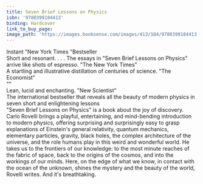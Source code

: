 ```yaml
---
title: Seven Brief Lessons on Physics
isbn: '9780399184413'
binding: Hardcover
link_to_buy_page:
image_path: 'https://images.booksense.com/images/413/184/9780399184413.jpg'
---
```



Instant "New York Times "Bestseller&nbsp;
<br>Short and resonant. . . . The essays in "Seven Brief Lessons on Physics" arrive like shots of espresso. "The New York Times"&nbsp;
<br>A startling and illustrative distillation of centuries of science. "The Economist"
<br>""
<br>Lean, lucid and enchanting. "New Scientist"&nbsp;
<br>The international bestseller that reveals all the beauty of modern physics in seven short and enlightening lessons&nbsp;
<br>"Seven Brief Lessons on Physics" is a book about the joy of discovery. Carlo Rovelli brings a playful, entertaining, and mind-bending introduction to modern physics, offering surprising and surprisingly easy to grasp explanations of Einstein's general relativity, quantum mechanics, elementary particles, gravity, black holes, the complex architecture of the universe, and the role humans play in this weird and wonderful world. He takes us to the frontiers of our knowledge: to the most minute reaches of the fabric of space, back to the origins of the cosmos, and into the workings of our minds. Here, on the edge of what we know, in contact with the ocean of the unknown, shines the mystery and the beauty of the world, Rovelli writes. And it's breathtaking.